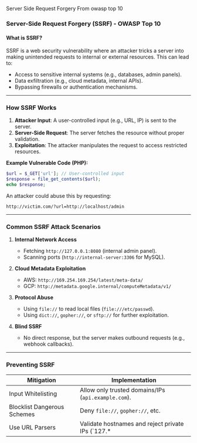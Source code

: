 Server Side Request Forgery 
From owasp top 10

 ### **Server-Side Request Forgery (SSRF) - OWASP Top 10**

#### **What is SSRF?**
SSRF is a web security vulnerability where an attacker tricks a server into making unintended requests to internal or external resources. This can lead to:
- Access to sensitive internal systems (e.g., databases, admin panels).
- Data exfiltration (e.g., cloud metadata, internal APIs).
- Bypassing firewalls or authentication mechanisms.

---

### **How SSRF Works**
1. **Attacker Input**: A user-controlled input (e.g., URL, IP) is sent to the server.
2. **Server-Side Request**: The server fetches the resource without proper validation.
3. **Exploitation**: The attacker manipulates the request to access restricted resources.

**Example Vulnerable Code (PHP):**
```php
$url = $_GET['url']; // User-controlled input
$response = file_get_contents($url);
echo $response;
```
An attacker could abuse this by requesting:
```
http://victim.com/?url=http://localhost/admin
```

---

### **Common SSRF Attack Scenarios**
1. **Internal Network Access**  
   - Fetching `http://127.0.0.1:8080` (internal admin panel).  
   - Scanning ports (`http://internal-server:3306` for MySQL).  

2. **Cloud Metadata Exploitation**  
   - AWS: `http://169.254.169.254/latest/meta-data/`  
   - GCP: `http://metadata.google.internal/computeMetadata/v1/`  

3. **Protocol Abuse**  
   - Using `file://` to read local files (`file:///etc/passwd`).  
   - Using `dict://`, `gopher://`, or `sftp://` for further exploitation.

4. **Blind SSRF**  
   - No direct response, but the server makes outbound requests (e.g., webhook callbacks).

---

### **Preventing SSRF**
| **Mitigation**               | **Implementation** |
|------------------------------|--------------------|
| Input Whitelisting           | Allow only trusted domains/IPs (`api.example.com`). |
| Blocklist Dangerous Schemes  | Deny `file://`, `gopher://`, etc. |
| Use URL Parsers              | Validate hostnames and reject private IPs (`127.*